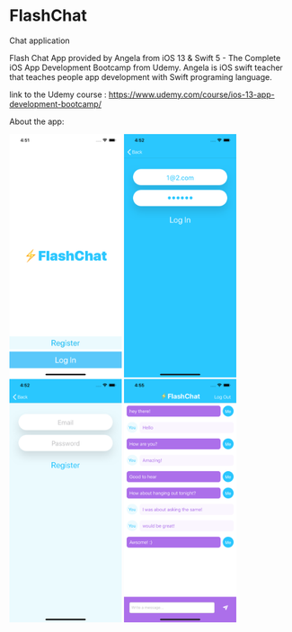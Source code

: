 # FlashChat
Chat application

Flash Chat App provided by Angela from iOS 13 & Swift 5 - The Complete iOS App Development Bootcamp from Udemy. 
Angela is iOS swift teacher that teaches people app development with Swift programing language.

link to the Udemy course : https://www.udemy.com/course/ios-13-app-development-bootcamp/

About the app:

<img src="ScreenShots/MainScreen.png" width=200> <img src="ScreenShots/LoginScreen.png" width=200> <img src="ScreenShots/RegisterScreen.png" width=200> <img src="ScreenShots/ChatRoomScreen.png" width=200>
